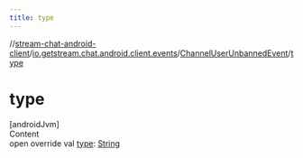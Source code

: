 ```yaml
---
title: type
---
```

//[stream-chat-android-client](../../../index.md)/[io.getstream.chat.android.client.events](../index.md)/[ChannelUserUnbannedEvent](index.md)/[type](type.md)



# type  
[androidJvm]  
Content  
open override val [type](type.md): [String](https://kotlinlang.org/api/latest/jvm/stdlib/kotlin/-string/index.html)  



